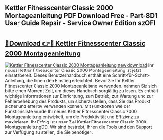 ## Kettler Fitnesscenter Classic 2000 Montageanleitung PDF Download Free - Part-8D1 User Guide Repair - Service Owner Edition szOFl

# <h2><a href="http://df6zup.blite.top/?on=Kettler+Fitnesscenter+Classic+2000+Montageanleitung">🔗Download 👉🔴 Kettler Fitnesscenter Classic 2000 Montageanleitung</a></h2>

[![Kettler Fitnesscenter Classic 2000 Montageanleitung new download](https://i.imgur.com/lujVjoI.png)](http://df6zup.blite.top/?on=Kettler+Fitnesscenter+Classic+2000+Montageanleitung)
Ihr neues Kettler Fitnesscenter Classic 2000 Montageanleitung ist jetzt einsatzbereit. Dieses Benutzerhandbuch enthält eine Schritt-für-Schritt-Anleitung, die Ihnen den Einstieg erleichtert. Bevor Sie Ihr Kettler Fitnesscenter Classic 2000 Montageanleitung verwenden, nehmen Sie sich bitte einen Moment Zeit, um dieses Handbuch sorgfältig zu lesen. Es enthält wichtige Informationen zur Einrichtung, zum Betrieb, zur Wartung und zur Fehlerbehebung des Produkts, um sicherzustellen, dass Sie das Produkt sicher und effektiv verwenden können. Mit Funktionen wie der Funktionsliste wurde Ihr neues Kettler Fitnesscenter Classic 2000 Montageanleitung entwickelt, um die Produktivität und Effizienz zu maximieren. Ihr Erfolg ist unser Ziel Kettler Fitnesscenter Classic 2000 MontageanleitungDD. Wir sind bestrebt, Ihnen die Tools und den Support zur Verfügung zu stellen, die Sie benötigen.
